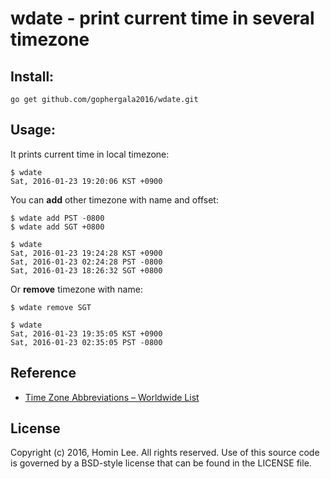 # wdate - print current time in several timezone

## Install:

    go get github.com/gophergala2016/wdate.git


## Usage:

It prints current time in local timezone:

    $ wdate
    Sat, 2016-01-23 19:20:06 KST +0900

You can **add** other timezone with name and offset:

    $ wdate add PST -0800
    $ wdate add SGT +0800

    $ wdate
    Sat, 2016-01-23 19:24:28 KST +0900
    Sat, 2016-01-23 02:24:28 PST -0800
    Sat, 2016-01-23 18:26:32 SGT +0800

Or **remove** timezone with name:

    $ wdate remove SGT

    $ wdate
    Sat, 2016-01-23 19:35:05 KST +0900
    Sat, 2016-01-23 02:35:05 PST -0800


## Reference
* [Time Zone Abbreviations – Worldwide List](http://www.timeanddate.com/time/zones/)


## License

Copyright (c) 2016, Homin Lee.
All rights reserved.
Use of this source code is governed by a BSD-style license that can be
found in the LICENSE file.
